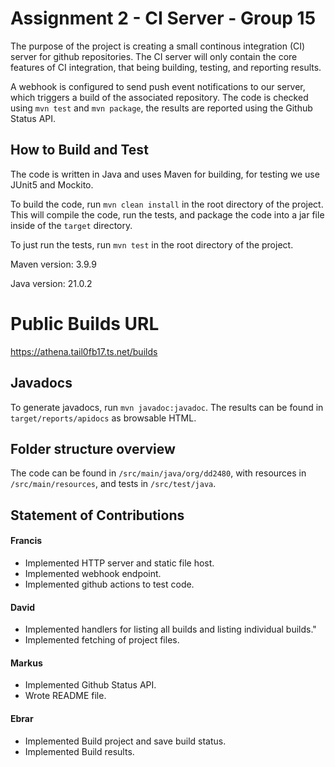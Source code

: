 # Assignment 2 - CI Server - Group 15

The purpose of the project is creating a small continous integration (CI) server for github repositories. The CI server will only contain the core features of CI integration, that being building, testing, and reporting results.

A webhook is configured to send push event notifications to our server, which triggers a build of the associated repository. The code is checked using `mvn test` and `mvn package`, the results are reported using the Github Status API.

## How to Build and Test

The code is written in Java and uses Maven for building, for testing we use JUnit5 and Mockito.

To build the code, run `mvn clean install` in the root directory of the project. This will compile the code, run the tests, and package the code into a jar file inside of the `target` directory.

To just run the tests, run `mvn test` in the root directory of the project.

Maven version: 3.9.9

Java version: 21.0.2

# Public Builds URL
https://athena.tail0fb17.ts.net/builds

## Javadocs

To generate javadocs, run `mvn javadoc:javadoc`. The results can be found in `target/reports/apidocs` as browsable HTML.

## Folder structure overview

The code can be found in `/src/main/java/org/dd2480`, with resources in `/src/main/resources`, and tests in `/src/test/java`.

## Statement of Contributions

#### Francis

- Implemented HTTP server and static file host.
- Implemented webhook endpoint.
- Implemented github actions to test code.

#### David

- Implemented handlers for listing all builds and listing individual builds."
- Implemented fetching of project files.

#### Markus

- Implemented Github Status API.
- Wrote README file.

#### Ebrar

- Implemented Build project and save build status.
- Implemented Build results.
